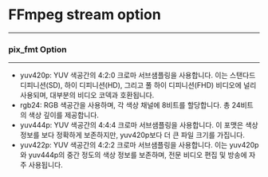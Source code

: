 # FFmpeg stream option
----

### pix_fmt Option
----
- yuv420p: YUV 색공간의 4:2:0 크로마 서브샘플링을 사용합니다. 이는 스탠다드 디피니션(SD), 하이 디피니션(HD), 그리고 풀 하이 디피니션(FHD) 비디오에 널리 사용되며, 대부분의 비디오 코덱과 호환됩니다.
- rgb24: RGB 색공간을 사용하며, 각 색상 채널에 8비트를 할당합니다. 총 24비트의 색상 깊이를 제공합니다.
- yuv444p: YUV 색공간의 4:4:4 크로마 서브샘플링을 사용합니다. 이 포맷은 색상 정보를 보다 정확하게 보존하지만, yuv420p보다 더 큰 파일 크기를 가집니다.
- yuv422p: YUV 색공간의 4:2:2 크로마 서브샘플링을 사용합니다. 이는 yuv420p와 yuv444p의 중간 정도의 색상 정보를 보존하며, 전문 비디오 편집 및 방송에 자주 사용됩니다.

  
